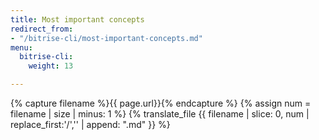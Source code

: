 ```yaml
---
title: Most important concepts
redirect_from:
- "/bitrise-cli/most-important-concepts.md"
menu:
  bitrise-cli:
    weight: 13

---
```

{% capture filename %}{{ page.url}}{% endcapture %}
{% assign num = filename | size | minus: 1 %}
{% translate_file {{ filename | slice: 0, num | replace_first:'/','' | append: ".md" }} %}